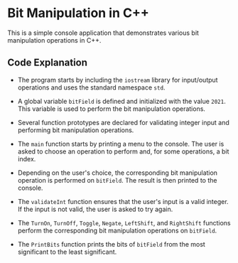 # Bit Manipulation in C++

This is a simple console application that demonstrates various bit manipulation operations in C++. 

## Code Explanation

- The program starts by including the `iostream` library for input/output operations and uses the standard namespace `std`.

- A global variable `bitField` is defined and initialized with the value `2021`. This variable is used to perform the bit manipulation operations.

- Several function prototypes are declared for validating integer input and performing bit manipulation operations.

- The `main` function starts by printing a menu to the console. The user is asked to choose an operation to perform and, for some operations, a bit index.

- Depending on the user's choice, the corresponding bit manipulation operation is performed on `bitField`. The result is then printed to the console.

- The `validateInt` function ensures that the user's input is a valid integer. If the input is not valid, the user is asked to try again.

- The `TurnOn`, `TurnOff`, `Toggle`, `Negate`, `LeftShift`, and `RightShift` functions perform the corresponding bit manipulation operations on `bitField`.

- The `PrintBits` function prints the bits of `bitField` from the most significant to the least significant.
